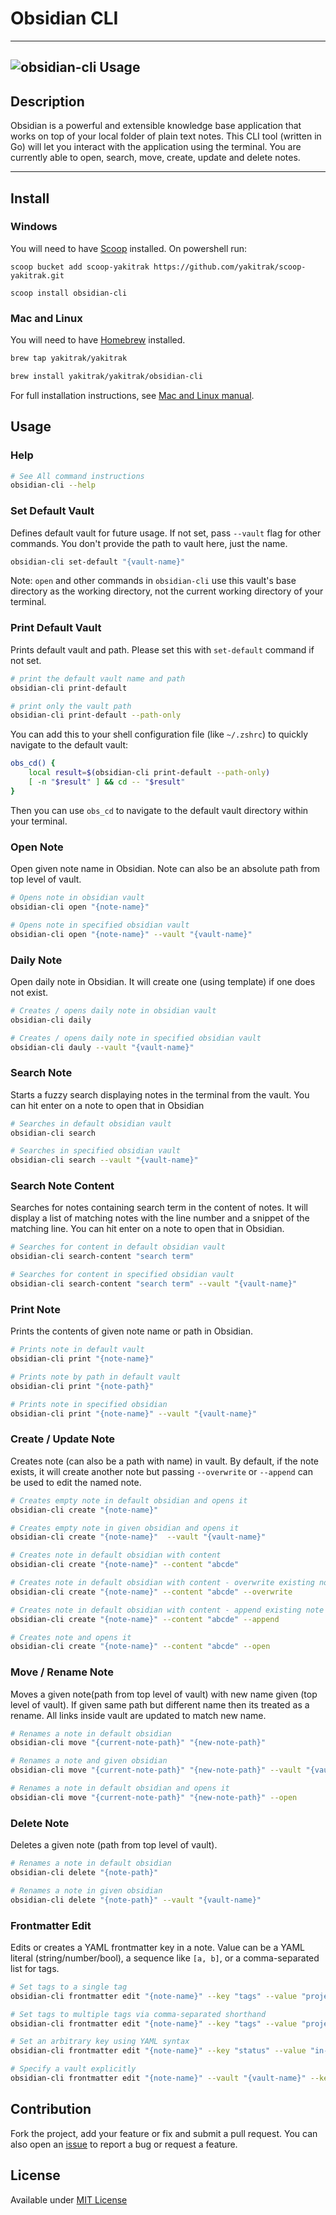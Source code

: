 # Obsidian CLI

---

## ![obsidian-cli Usage](./docs/usage.png)

## Description

Obsidian is a powerful and extensible knowledge base application
that works on top of your local folder of plain text notes. This CLI tool (written in Go) will let you interact with the application using the terminal. You are currently able to open, search, move, create, update and delete notes.

---

## Install

### Windows

You will need to have [Scoop](https://scoop.sh/) installed. On powershell run:

```
scoop bucket add scoop-yakitrak https://github.com/yakitrak/scoop-yakitrak.git
```

```
scoop install obsidian-cli
```

### Mac and Linux

You will need to have [Homebrew](https://brew.sh/) installed.

```Bash
brew tap yakitrak/yakitrak
```

```Bash
brew install yakitrak/yakitrak/obsidian-cli
```

For full installation instructions, see [Mac and Linux manual](https://yakitrak.github.io/obsidian-cli-docs/docs/install/mac-and-linux).

## Usage

### Help

```bash
# See All command instructions
obsidian-cli --help
```

### Set Default Vault

Defines default vault for future usage. If not set, pass `--vault` flag for other commands. You don't provide the path to vault here, just the name.

```bash
obsidian-cli set-default "{vault-name}"
```

Note: `open` and other commands in `obsidian-cli` use this vault's base directory as the working directory, not the current working directory of your terminal.

### Print Default Vault

Prints default vault and path. Please set this with `set-default` command if not set.

```bash
# print the default vault name and path
obsidian-cli print-default

# print only the vault path
obsidian-cli print-default --path-only
```

You can add this to your shell configuration file (like `~/.zshrc`) to quickly navigate to the default vault:

```bash
obs_cd() {
    local result=$(obsidian-cli print-default --path-only)
    [ -n "$result" ] && cd -- "$result"
}
```

Then you can use `obs_cd` to navigate to the default vault directory within your terminal.

### Open Note

Open given note name in Obsidian. Note can also be an absolute path from top level of vault.

```bash
# Opens note in obsidian vault
obsidian-cli open "{note-name}"

# Opens note in specified obsidian vault
obsidian-cli open "{note-name}" --vault "{vault-name}"

```

### Daily Note

Open daily note in Obsidian. It will create one (using template) if one does not exist.

```bash
# Creates / opens daily note in obsidian vault
obsidian-cli daily

# Creates / opens daily note in specified obsidian vault
obsidian-cli dauly --vault "{vault-name}"

```

### Search Note

Starts a fuzzy search displaying notes in the terminal from the vault. You can hit enter on a note to open that in Obsidian

```bash
# Searches in default obsidian vault
obsidian-cli search

# Searches in specified obsidian vault
obsidian-cli search --vault "{vault-name}"

```

### Search Note Content

Searches for notes containing search term in the content of notes. It will display a list of matching notes with the line number and a snippet of the matching line. You can hit enter on a note to open that in Obsidian.

```bash
# Searches for content in default obsidian vault
obsidian-cli search-content "search term"

# Searches for content in specified obsidian vault
obsidian-cli search-content "search term" --vault "{vault-name}"

```

### Print Note

Prints the contents of given note name or path in Obsidian.

```bash
# Prints note in default vault
obsidian-cli print "{note-name}"

# Prints note by path in default vault
obsidian-cli print "{note-path}"

# Prints note in specified obsidian
obsidian-cli print "{note-name}" --vault "{vault-name}"

```

### Create / Update Note

Creates note (can also be a path with name) in vault. By default, if the note exists, it will create another note but passing `--overwrite` or `--append` can be used to edit the named note.

```bash
# Creates empty note in default obsidian and opens it
obsidian-cli create "{note-name}"

# Creates empty note in given obsidian and opens it
obsidian-cli create "{note-name}"  --vault "{vault-name}"

# Creates note in default obsidian with content
obsidian-cli create "{note-name}" --content "abcde"

# Creates note in default obsidian with content - overwrite existing note
obsidian-cli create "{note-name}" --content "abcde" --overwrite

# Creates note in default obsidian with content - append existing note
obsidian-cli create "{note-name}" --content "abcde" --append

# Creates note and opens it
obsidian-cli create "{note-name}" --content "abcde" --open

```

### Move / Rename Note

Moves a given note(path from top level of vault) with new name given (top level of vault). If given same path but different name then its treated as a rename. All links inside vault are updated to match new name.

```bash
# Renames a note in default obsidian
obsidian-cli move "{current-note-path}" "{new-note-path}"

# Renames a note and given obsidian
obsidian-cli move "{current-note-path}" "{new-note-path}" --vault "{vault-name}"

# Renames a note in default obsidian and opens it
obsidian-cli move "{current-note-path}" "{new-note-path}" --open
```

### Delete Note

Deletes a given note (path from top level of vault).

```bash
# Renames a note in default obsidian
obsidian-cli delete "{note-path}"

# Renames a note in given obsidian
obsidian-cli delete "{note-path}" --vault "{vault-name}"
```

### Frontmatter Edit

Edits or creates a YAML frontmatter key in a note. Value can be a YAML literal (string/number/bool), a sequence like `[a, b]`, or a comma-separated list for tags.

```bash
# Set tags to a single tag
obsidian-cli frontmatter edit "{note-name}" --key "tags" --value "project"

# Set tags to multiple tags via comma-separated shorthand
obsidian-cli frontmatter edit "{note-name}" --key "tags" --value "project,urgent"

# Set an arbitrary key using YAML syntax
obsidian-cli frontmatter edit "{note-name}" --key "status" --value "in-progress"

# Specify a vault explicitly
obsidian-cli frontmatter edit "{note-name}" --vault "{vault-name}" --key "tags" --value "project"
```

## Contribution

Fork the project, add your feature or fix and submit a pull request. You can also open an [issue](https://github.com/yakitrak/obsidian-cli/issues/new/choose) to report a bug or request a feature.

## License

Available under [MIT License](./LICENSE)
